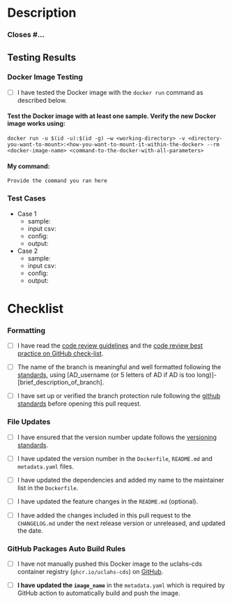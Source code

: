 # Description
<!--- Briefly describe the changes included in this pull request and the paths to the test cases below
 !--- starting with 'Closes #...' if appropriate --->

### Closes #...

## Testing Results

### Docker Image Testing

- [ ] I have tested the Docker image with the `docker run` command as described below.

#### Test the Docker image with at least one sample. Verify the new Docker image works using:

```docker run -u $(id -u):$(id -g) –w <working-directory> -v <directory-you-want-to-mount>:<how-you-want-to-mount-it-within-the-docker> --rm <docker-image-name> <command-to-the-docker-with-all-parameters>```

#### My command: 

```Provide the command you ran here```

### Test Cases

- Case 1
    - sample:    <!-- e.g. A-mini S2.T-1, A-mini S2.T-n1 -->
    - input csv: <!-- path/to/input.csv -->
    - config:    <!-- path/to/xxx.config -->
    - output:    <!-- path/to/output -->
- Case 2
    - sample:    <!-- e.g. A-mini S2.T-1, A-mini S2.T-n1 -->
    - input csv: <!-- path/to/input.csv -->
    - config:    <!-- path/to/xxx.config -->
    - output:    <!-- path/to/output -->

# Checklist
<!--- Please read each of the following items and confirm by replacing the [ ] with a [X] --->

### Formatting

- [ ] I have read the [code review guidelines](https://confluence.mednet.ucla.edu/x/TCLQB) and the [code review best practice on GitHub check-list](https://confluence.mednet.ucla.edu/x/FCMDBQ).

- [ ] The name of the branch is meaningful and well formatted following the [standards](https://confluence.mednet.ucla.edu/x/FCMDBQ), using \[AD_username (or 5 letters of AD if AD is too long)]-\[brief_description_of_branch].

- [ ] I have set up or verified the branch protection rule following the [github standards](https://confluence.mednet.ucla.edu/x/riQDBQ#GitHubStandards-Branchprotectionrule) before opening this pull request.

### File Updates

- [ ] I have ensured that the version number update follows the [versioning standards](https://confluence.mednet.ucla.edu/x/2STQB).

- [ ] I have updated the version number in the `Dockerfile`, `README.md` and `metadata.yaml` files.

- [ ] I have updated the dependencies and added my name to the maintainer list in the `Dockerfile`.

- [ ] I have updated the feature changes in the `README.md` (optional).

- [ ] I have added the changes included in this pull request to the `CHANGELOG.md` under the next release version or unreleased, and updated the date.

### GitHub Packages Auto Build Rules

- [ ] I have not manually pushed this Docker image to the uclahs-cds container registry (`ghcr.io/uclahs-cds`) on [GitHub](https://github.com/orgs/uclahs-cds/packages).

- [ ] **I have updated the `image_name`** in the `metadata.yaml` which is required by GitHub action to automatically build and push the image.

